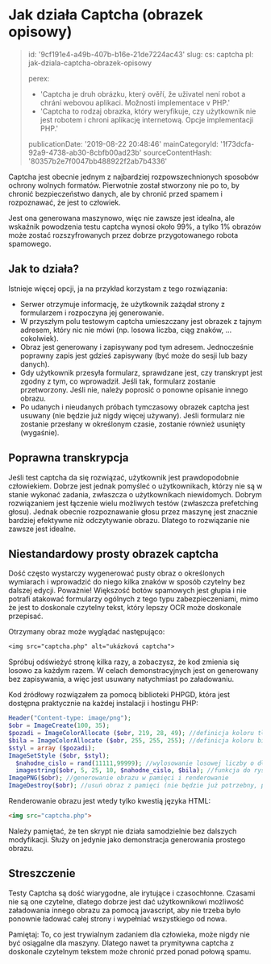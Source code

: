 Jak działa Captcha (obrazek opisowy)
====================================

> id: '9cf191e4-a49b-407b-b16e-21de7224ac43'
> slug:
> 	cs: captcha
> 	pl: jak-dziala-captcha-obrazek-opisowy
> 
> perex:
> 	- 'Captcha je druh obrázku, který ověří, že uživatel není robot a chrání webovou aplikaci. Možnosti implementace v PHP.'
> 	- 'Captcha to rodzaj obrazka, który weryfikuje, czy użytkownik nie jest robotem i chroni aplikację internetową. Opcje implementacji PHP.'
> 
> publicationDate: '2019-08-22 20:48:46'
> mainCategoryId: '1f73dcfa-92a9-4738-ab30-8cbfb00ad23b'
> sourceContentHash: '80357b2e7f0047bb488922f2ab7b4336'

Captcha jest obecnie jednym z najbardziej rozpowszechnionych sposobów ochrony wolnych formatów. Pierwotnie został stworzony nie po to, by chronić bezpieczeństwo danych, ale by chronić przed spamem i rozpoznawać, że jest to człowiek.

Jest ona generowana maszynowo, więc nie zawsze jest idealna, ale wskaźnik powodzenia testu captcha wynosi około 99%, a tylko 1% obrazów może zostać rozszyfrowanych przez dobrze przygotowanego robota spamowego.

Jak to działa?
--------------------------

Istnieje więcej opcji, ja na przykład korzystam z tego rozwiązania:

- Serwer otrzymuje informację, że użytkownik zażądał strony z formularzem i rozpoczyna jej generowanie.
- W przyszłym polu testowym captcha umieszczany jest obrazek z tajnym adresem, który nic nie mówi (np. losowa liczba, ciąg znaków, ... cokolwiek).
- Obraz jest generowany i zapisywany pod tym adresem. Jednocześnie poprawny zapis jest gdzieś zapisywany (być może do sesji lub bazy danych).
- Gdy użytkownik przesyła formularz, sprawdzane jest, czy transkrypt jest zgodny z tym, co wprowadził. Jeśli tak, formularz zostanie przetworzony. Jeśli nie, należy poprosić o ponowne opisanie innego obrazu.
- Po udanych i nieudanych próbach tymczasowy obrazek captcha jest usuwany (nie będzie już nigdy więcej używany). Jeśli formularz nie zostanie przesłany w określonym czasie, zostanie również usunięty (wygaśnie).

Poprawna transkrypcja
--------------------------

Jeśli test captcha da się rozwiązać, użytkownik jest prawdopodobnie człowiekiem. Dobrze jest jednak pomyśleć o użytkownikach, którzy nie są w stanie wykonać zadania, zwłaszcza o użytkownikach niewidomych. Dobrym rozwiązaniem jest łączenie wielu możliwych testów (zwłaszcza prefetching głosu). Jednak obecnie rozpoznawanie głosu przez maszynę jest znacznie bardziej efektywne niż odczytywanie obrazu. Dlatego to rozwiązanie nie zawsze jest idealne.

Niestandardowy prosty obrazek captcha
--------------------------

Dość często wystarczy wygenerować pusty obraz o określonych wymiarach i wprowadzić do niego kilka znaków w sposób czytelny bez dalszej edycji. Poważnie! Większość botów spamowych jest głupia i nie potrafi atakować formularzy ogólnych z tego typu zabezpieczeniami, mimo że jest to doskonale czytelny tekst, który lepszy OCR może doskonale przepisać.

Otrzymany obraz może wyglądać następująco:

```txt
<img src="captcha.php" alt="ukázková captcha">
```

Spróbuj odświeżyć stronę kilka razy, a zobaczysz, że kod zmienia się losowo za każdym razem. W celach demonstracyjnych jest on generowany bez zapisywania, a więc jest usuwany natychmiast po załadowaniu.

Kod źródłowy rozwiązałem za pomocą biblioteki PHPGD, która jest dostępna praktycznie na każdej instalacji i hostingu PHP:

```php
Header("Content-type: image/png");
$obr = ImageCreate(100, 35);
$pozadi = ImageColorAllocate ($obr, 219, 28, 49); //definicja koloru tła
$bila = ImageColorAllocate ($obr, 255, 255, 255); //definicja koloru białego dla tekstu
$styl = array ($pozadi);
ImageSetStyle ($obr, $styl);
  $nahodne_cislo = rand(11111,99999); //wylosowanie losowej liczby o długości 5 znaków
  imagestring($obr, 5, 25, 10, $nahodne_cislo, $bila); //funkcja do rysowania tekstu (w tym przypadku liczby)
ImagePNG($obr); //generowanie obrazu w pamięci i renderowanie
ImageDestroy($obr); //usuń obraz z pamięci (nie będzie już potrzebny, ponieważ został wygenerowany raz)
```

Renderowanie obrazu jest wtedy tylko kwestią języka HTML:

```html
<img src="captcha.php">
```

Należy pamiętać, że ten skrypt nie działa samodzielnie bez dalszych modyfikacji. Służy on jedynie jako demonstracja generowania prostego obrazu.

Streszczenie
--------------------------

Testy Captcha są dość wiarygodne, ale irytujące i czasochłonne. Czasami nie są one czytelne, dlatego dobrze jest dać użytkownikowi możliwość załadowania innego obrazu za pomocą javascript, aby nie trzeba było ponownie ładować całej strony i wypełniać wszystkiego od nowa.

Pamiętaj: To, co jest trywialnym zadaniem dla człowieka, może nigdy nie być osiągalne dla maszyny. Dlatego nawet ta prymitywna captcha z doskonale czytelnym tekstem może chronić przed ponad połową spamu.

